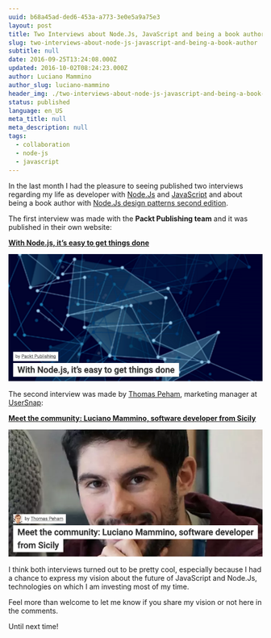 ```yaml
---
uuid: b68a45ad-ded6-453a-a773-3e0e5a9a75e3
layout: post
title: Two Interviews about Node.Js, JavaScript and being a book author
slug: two-interviews-about-node-js-javascript-and-being-a-book-author
subtitle: null
date: 2016-09-25T13:24:08.000Z
updated: 2016-10-02T08:24:23.000Z
author: Luciano Mammino
author_slug: luciano-mammino
header_img: ./two-interviews-about-node-js-javascript-and-being-a-book-author.jpg
status: published
language: en_US
meta_title: null
meta_description: null
tags:
  - collaboration
  - node-js
  - javascript
---
```


In the last month I had the pleasure to seeing published two interviews regarding my life as developer with [Node.Js](/tag/node-js) and [JavaScript](/tag/javascript) and about being a book author with [Node.Js design patterns second edition](https://www.nodejsdesignpatterns.com).

The first interview was made with the **Packt Publishing team** and it was published in their own website: 

**[With Node.js, it’s easy to get things done](https://www.packtpub.com/books/content/nodejs-its-easy-get-things-done)**

[![With Node.js, it’s easy to get things done interview image](./nodejs-its-easy-get-things-done-packt-interview-luciano-mammino.png)](https://www.packtpub.com/books/content/nodejs-its-easy-get-things-done)


The second interview was made by [Thomas Peham](https://twitter.com/tompeham), marketing manager at [UserSnap](http://usersnap.com/blog/): 

**[Meet the community: Luciano Mammino, software developer from Sicily](http://usersnap.com/blog/developer-community-luciano-mammino/)**

[![Meet the community: Luciano Mammino, software developer from Sicily interview image](./developer-community-luciano-mammino-usersnap-interview.png)](http://usersnap.com/blog/developer-community-luciano-mammino/)

I think both interviews turned out to be pretty cool, especially because I had a chance to express my vision about the future of JavaScript and Node.Js, technologies on which I am investing most of my time.

Feel more than welcome to let me know if you share my vision or not here in the comments.

Until next time!
